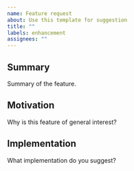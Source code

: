```yaml
---
name: Feature request
about: Use this template for suggestion
title: ""
labels: enhancement
assignees: ""
---
```


## Summary

Summary of the feature.

## Motivation

Why is this feature of general interest?

## Implementation

What implementation do you suggest?